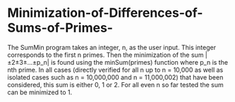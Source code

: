 # Minimization-of-Differences-of-Sums-of-Primes-
The SumMin program takes an integer, n, as the user input. This integer corresponds to the first n primes.
Then the minimization of the sum |±2±3±...±p_n| is found using the minSum(primes) function where p_n is the nth prime. In all cases (directly verified for all n up to n = 10,000 as well as isolated cases such as n = 10,000,000 and n = 11,000,002) that have been considered, this sum is either 0, 1 or 2. For all even n so far tested the sum can be minimized to 1.   
